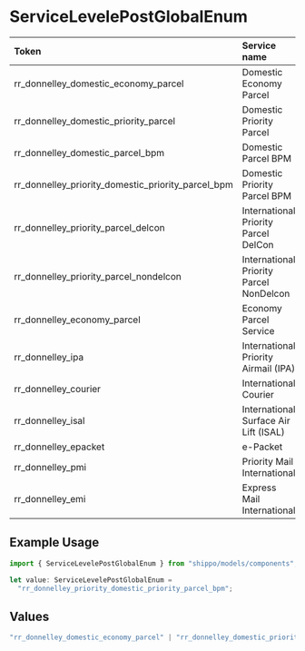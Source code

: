# ServiceLevelePostGlobalEnum

|Token | Service name|
|:---|:---|
| rr_donnelley_domestic_economy_parcel | Domestic Economy Parcel|
| rr_donnelley_domestic_priority_parcel | Domestic Priority Parcel |
| rr_donnelley_domestic_parcel_bpm | Domestic Parcel BPM|
| rr_donnelley_priority_domestic_priority_parcel_bpm | Domestic Priority Parcel BPM|
| rr_donnelley_priority_parcel_delcon | International Priority Parcel DelCon|
| rr_donnelley_priority_parcel_nondelcon | International Priority Parcel NonDelcon|
| rr_donnelley_economy_parcel | Economy Parcel Service |
| rr_donnelley_ipa | International Priority Airmail (IPA)|
| rr_donnelley_courier | International Courier|
| rr_donnelley_isal | International Surface Air Lift (ISAL)|
| rr_donnelley_epacket | e-Packet|
| rr_donnelley_pmi | Priority Mail International|
| rr_donnelley_emi | Express Mail International|


## Example Usage

```typescript
import { ServiceLevelePostGlobalEnum } from "shippo/models/components";

let value: ServiceLevelePostGlobalEnum =
  "rr_donnelley_priority_domestic_priority_parcel_bpm";
```

## Values

```typescript
"rr_donnelley_domestic_economy_parcel" | "rr_donnelley_domestic_priority_parcel" | "rr_donnelley_domestic_parcel_bpm" | "rr_donnelley_priority_domestic_priority_parcel_bpm" | "rr_donnelley_priority_parcel_delcon" | "rr_donnelley_priority_parcel_nondelcon" | "rr_donnelley_economy_parcel" | "rr_donnelley_ipa" | "rr_donnelley_courier" | "rr_donnelley_isal" | "rr_donnelley_epacket" | "rr_donnelley_pmi" | "rr_donnelley_emi"
```